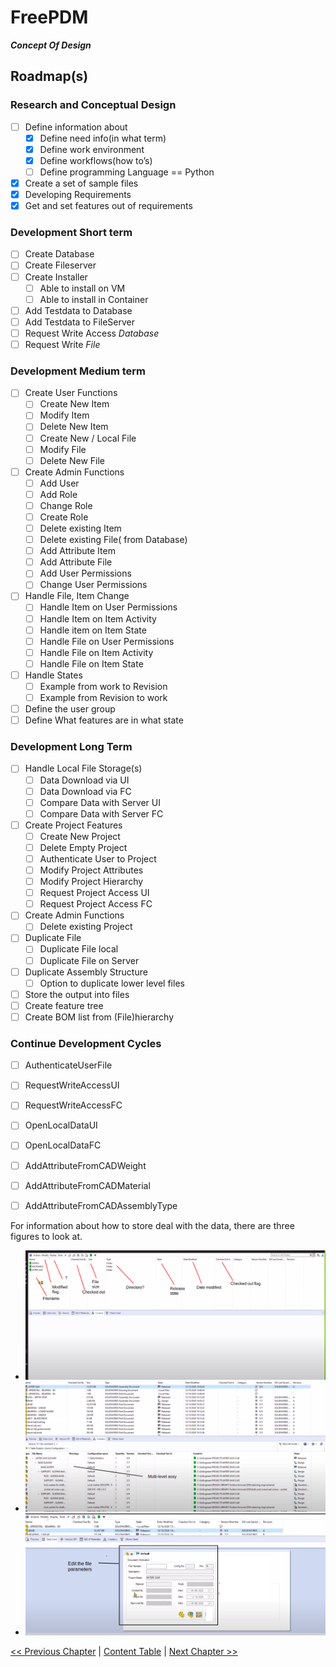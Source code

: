 # FreePDM
***Concept Of Design***

## Roadmap(s)

### Research and Conceptual Design

- [ ] Define information about
  - [x] Define need info(in what term)
  - [x] Define work environment
  - [x] Define workflows(how to’s)
  - [ ] Define programming Language == Python
- [x] Create a set of sample files
- [x] Developing Requirements
- [x] Get and set features out of requirements

### Development Short term

- [ ] Create Database
- [ ] Create Fileserver
- [ ] Create Installer
  - [ ] Able to install on VM
  - [ ] Able to install in Container 
- [ ] Add Testdata to Database
- [ ] Add Testdata to FileServer
- [ ] Request Write Access _Database_
- [ ] Request Write _File_

### Development Medium term

- [ ] Create User Functions
  - [ ] Create New Item
  - [ ] Modify Item
  - [ ] Delete New Item
  - [ ] Create New / Local File
  - [ ] Modify File
  - [ ] Delete New File
- [ ] Create Admin Functions <!-- an admin page (see the main readme page) -->
  - [ ] Add User
  - [ ] Add Role
  - [ ] Change Role
  - [ ] Create Role
  - [ ] Delete existing Item
  - [ ] Delete existing File( from Database)
  - [ ] Add Attribute Item
  - [ ] Add Attribute File
  - [ ] Add User Permissions
  - [ ] Change User Permissions
- [ ] Handle File, Item Change
  - [ ] Handle Item on User Permissions
  - [ ] Handle Item on Item Activity
  - [ ] Handle item on Item State
  - [ ] Handle File on User Permissions
  - [ ] Handle File on Item Activity
  - [ ] Handle File on Item State 
- [ ] Handle States
  - [ ] Example from work to Revision
  - [ ] Example from Revision to work
- [ ] Define the user group
- [ ] Define What features are in what state

### Development Long Term

- [ ] Handle Local File Storage(s)
  - [ ] Data Download via UI
  - [ ] Data Download via FC
  - [ ] Compare Data with Server UI
  - [ ] Compare Data with Server FC
- [ ] Create Project Features
  - [ ] Create New Project
  - [ ] Delete Empty Project
  - [ ] Authenticate User to Project
  - [ ] Modify Project Attributes
  - [ ] Modify Project Hierarchy
  - [ ] Request Project Access UI
  - [ ] Request Project Access FC
- [ ] Create Admin Functions
  - [ ] Delete existing Project
- [ ] Duplicate File
  - [ ] Duplicate File local
  - [ ] Duplicate File on Server
- [ ] Duplicate Assembly Structure
  - [ ] Option to duplicate lower level files 
- [ ] Store the output into files
- [ ] Create feature tree
- [ ] Create BOM list from (File)hierarchy

### Continue Development Cycles

- [ ] AuthenticateUserFile
- [ ] RequestWriteAccessUI
- [ ] RequestWriteAccessFC
- [ ] OpenLocalDataUI
- [ ] OpenLocalDataFC
- [ ] AddAttributeFromCADWeight
- [ ] AddAttributeFromCADMaterial
- [ ] AddAttributeFromCADAssemblyType


For information about how to store deal with the data, there are three figures to look at.
- ![directory structure](FreePDM_CoD-Figures/dir.png)
- ![assy structure](FreePDM_CoD-Figures/assy.png)
- ![Getting / Setting data](FreePDM_CoD-Figures/properties.png) 

[<< Previous Chapter](FreePDM_05-1-DatabaseSetup.md) | [Content Table](README.md) | [Next Chapter >>](FreePDM_07-TestFiles.md)
